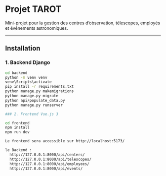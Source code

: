 # Projet TAROT

Mini-projet pour la gestion des centres d’observation, télescopes, employés et événements astronomiques.

---

## Installation

### 1. Backend Django

```bash
cd backend
python -m venv venv
venv\Scripts\activate
pip install -r requirements.txt
python manage.py makemigrations
python manage.py migrate
python api/populate_data.py
python manage.py runserver

### 2. Frontend Vue.js 3

cd frontend
npm install
npm run dev

Le frontend sera accessible sur http://localhost:5173/

le Backend :
  http://127.0.0.1:8000/api/centers/
  http://127.0.0.1:8000/api/telescopes/
  http://127.0.0.1:8000/api/employees/
  http://127.0.0.1:8000/api/events/
